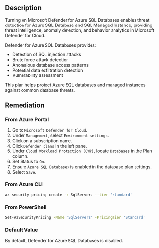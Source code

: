 ## Description

Turning on Microsoft Defender for Azure SQL Databases enables threat detection for Azure SQL Database and SQL Managed Instance, providing threat intelligence, anomaly detection, and behavior analytics in Microsoft Defender for Cloud.

Defender for Azure SQL Databases provides:
- Detection of SQL injection attacks
- Brute force attack detection
- Anomalous database access patterns
- Potential data exfiltration detection
- Vulnerability assessment

This plan helps protect Azure SQL databases and managed instances against common database threats.

## Remediation

### From Azure Portal

1. Go to `Microsoft Defender for Cloud`.
2. Under `Management`, select `Environment settings`.
3. Click on a subscription name.
4. Click `Defender plans` in the left pane.
5. Under `Cloud Workload Protection (CWP)`, locate `Databases` in the Plan column.
6. Set Status to `On`.
7. Ensure `Azure SQL Databases` is enabled in the database plan settings.
8. Select `Save`.

### From Azure CLI

```bash
az security pricing create -n SqlServers --tier 'standard'
```

### From PowerShell

```bash
Set-AzSecurityPricing -Name 'SqlServers' -PricingTier 'Standard'
```

### Default Value

By default, Defender for Azure SQL Databases is disabled.

